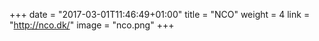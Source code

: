+++
date = "2017-03-01T11:46:49+01:00"
title = "NCO"
weight = 4
link = "http://nco.dk/"
image = "nco.png"
+++

